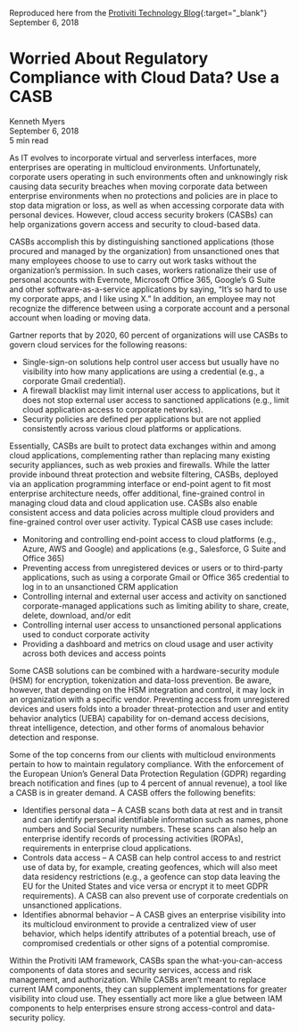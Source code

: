 Reproduced here from the [Protiviti Technology Blog](https://tcblog.protiviti.com/2018/09/06/worried-about-regulatory-compliance-with-cloud-data-use-a-casb/){:target="_blank"}  
September 6, 2018

# Worried About Regulatory Compliance with Cloud Data? Use a CASB

Kenneth Myers  
September 6, 2018  
5 min read  

As IT evolves to incorporate virtual and serverless interfaces, more enterprises are operating in multicloud environments. Unfortunately, corporate users operating in such environments often and unknowingly risk causing data security breaches when moving corporate data between enterprise environments when no protections and policies are in place to stop data migration or loss, as well as when accessing corporate data with personal devices. However, cloud access security brokers (CASBs) can help organizations govern access and security to cloud-based data.

CASBs accomplish this by distinguishing sanctioned applications (those procured and managed by the organization) from unsanctioned ones that many employees choose to use to carry out work tasks without the organization’s permission. In such cases, workers rationalize their use of personal accounts with Evernote, Microsoft Office 365, Google’s G Suite and other software-as-a-service applications by saying, “It’s so hard to use my corporate apps, and I like using X.” In addition, an employee may not recognize the difference between using a corporate account and a personal account when loading or moving data.

Gartner reports that by 2020, 60 percent of organizations will use CASBs to govern cloud services for the following reasons:

- Single-sign-on solutions help control user access but usually have no visibility into how many applications are using a credential (e.g., a corporate Gmail credential).
- A firewall blacklist may limit internal user access to applications, but it does not stop external user access to sanctioned applications (e.g., limit cloud application access to corporate networks).
- Security policies are defined per applications but are not applied consistently across various cloud platforms or applications.

Essentially, CASBs are built to protect data exchanges within and among cloud applications, complementing rather than replacing many existing security appliances, such as web proxies and firewalls. While the latter provide inbound threat protection and website filtering, CASBs, deployed via an application programming interface or end-point agent to fit most enterprise architecture needs, offer additional, fine-grained control in managing cloud data and cloud application use. CASBs also enable consistent access and data policies across multiple cloud providers and fine-grained control over user activity. Typical CASB use cases include:

- Monitoring and controlling end-point access to cloud platforms (e.g., Azure, AWS and Google) and applications (e.g., Salesforce, G Suite and Office 365)
- Preventing access from unregistered devices or users or to third-party applications, such as using a corporate Gmail or Office 365 credential to log in to an unsanctioned CRM application
- Controlling internal and external user access and activity on sanctioned corporate-managed applications such as limiting ability to share, create, delete, download, and/or edit
- Controlling internal user access to unsanctioned personal applications used to conduct corporate activity
- Providing a dashboard and metrics on cloud usage and user activity across both devices and access points

Some CASB solutions can be combined with a hardware-security module (HSM) for encryption, tokenization and data-loss prevention. Be aware, however, that depending on the HSM integration and control, it may lock in an organization with a specific vendor. Preventing access from unregistered devices and users folds into a broader threat-protection and user and entity behavior analytics (UEBA) capability for on-demand access decisions, threat intelligence, detection, and other forms of anomalous behavior detection and response.

Some of the top concerns from our clients with multicloud environments pertain to how to maintain regulatory compliance. With the enforcement of the European Union’s General Data Protection Regulation (GDPR) regarding breach notification and fines (up to 4 percent of annual revenue), a tool like a CASB is in greater demand. A CASB offers the following benefits:

- Identifies personal data – A CASB scans both data at rest and in transit and can identify personal identifiable information such as names, phone numbers and Social Security numbers. These scans can also help an enterprise identify records of processing activities (ROPAs), requirements in enterprise cloud applications.
- Controls data access – A CASB can help control access to and restrict use of data by, for example, creating geofences, which will also meet data residency restrictions (e.g., a geofence can stop data leaving the EU for the United States and vice versa or encrypt it to meet GDPR requirements). A CASB can also prevent use of corporate credentials on unsanctioned applications.
- Identifies abnormal behavior – A CASB gives an enterprise visibility into its multicloud environment to provide a centralized view of user behavior, which helps identify attributes of a potential breach, use of compromised credentials or other signs of a potential compromise.

Within the Protiviti IAM framework, CASBs span the what-you-can-access components of data stores and security services, access and risk management, and authorization. While CASBs aren’t meant to replace current IAM components, they can supplement implementations for greater visibility into cloud use. They essentially act more like a glue between IAM components to help enterprises ensure strong access-control and data-security policy.
